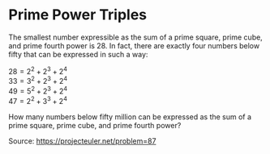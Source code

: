 # Prime Power Triples
The smallest number expressible as the sum of a prime square, prime cube, and prime fourth power is 28. In fact, there are exactly four numbers below fifty that can be expressed in such a way:

$28 = 2^2 + 2^3 + 2^4$\
$33 = 3^2 + 2^3 + 2^4$\
$49 = 5^2 + 2^3 + 2^4$\
$47 = 2^2 + 3^3 + 2^4$

How many numbers below fifty million can be expressed as the sum of a prime square, prime cube, and prime fourth power?

Source: https://projecteuler.net/problem=87
